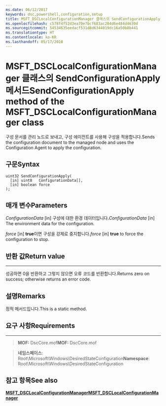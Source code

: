 ```yaml
---
ms.date: 06/12/2017
keywords: dsc,powershell,configuration,setup
title: MSFT_DSCLocalConfigurationManager 클래스의 SendConfigurationApply 메서드
ms.openlocfilehash: c578f4f52d3ea70e7bcf683ac204d6e484d4630d
ms.sourcegitcommit: 54534635eedacf531d8d6344019dc16a50b8b441
ms.translationtype: HT
ms.contentlocale: ko-KR
ms.lasthandoff: 05/17/2018
---
```

# <a name="sendconfigurationapply-method-of-the-msftdsclocalconfigurationmanager-class"></a><span data-ttu-id="610d8-103">MSFT_DSCLocalConfigurationManager 클래스의 SendConfigurationApply 메서드</span><span class="sxs-lookup"><span data-stu-id="610d8-103">SendConfigurationApply method of the MSFT_DSCLocalConfigurationManager class</span></span>

<span data-ttu-id="610d8-104">구성 문서를 관리 노드로 보내고, 구성 에이전트를 사용해 구성을 적용합니다.</span><span class="sxs-lookup"><span data-stu-id="610d8-104">Sends the configuration document to the managed node and uses the Configuration Agent to apply the configuration.</span></span>

<a name="syntax"></a><span data-ttu-id="610d8-105">구문</span><span class="sxs-lookup"><span data-stu-id="610d8-105">Syntax</span></span>
------

```mof
uint32 SendConfigurationApply(
  [in] uint8   ConfigurationData[],
  [in] boolean force
);
```

<a name="parameters"></a><span data-ttu-id="610d8-106">매개 변수</span><span class="sxs-lookup"><span data-stu-id="610d8-106">Parameters</span></span>
----------

<span data-ttu-id="610d8-107">*ConfigurationData* \[in\] 구성에 대한 환경 데이터입니다.</span><span class="sxs-lookup"><span data-stu-id="610d8-107">*ConfigurationData* \[in\] The environment data for the configuration.</span></span>

<span data-ttu-id="610d8-108">*force* \[in\] **true**이면 구성을 강제로 중지합니다.</span><span class="sxs-lookup"><span data-stu-id="610d8-108">*force* \[in\] **true** to force the configuration to stop.</span></span>

## <a name="return-value"></a><span data-ttu-id="610d8-109">반환 값</span><span class="sxs-lookup"><span data-stu-id="610d8-109">Return value</span></span>
------------

<span data-ttu-id="610d8-110">성공하면 0을 반환하고 그렇지 않으면 오류 코드를 반환합니다.</span><span class="sxs-lookup"><span data-stu-id="610d8-110">Returns zero on success; otherwise returns an error code.</span></span>

## <a name="remarks"></a><span data-ttu-id="610d8-111">설명</span><span class="sxs-lookup"><span data-stu-id="610d8-111">Remarks</span></span>

<span data-ttu-id="610d8-112">정적 메서드입니다.</span><span class="sxs-lookup"><span data-stu-id="610d8-112">This is a static method.</span></span>

## <a name="requirements"></a><span data-ttu-id="610d8-113">요구 사항</span><span class="sxs-lookup"><span data-stu-id="610d8-113">Requirements</span></span>
------------
><span data-ttu-id="610d8-114">**MOF:** DscCore.mof</span><span class="sxs-lookup"><span data-stu-id="610d8-114">**MOF:** DscCore.mof</span></span>

><span data-ttu-id="610d8-115">**네임스페이스**: Root\Microsoft\Windows\DesiredStateConfiguration</span><span class="sxs-lookup"><span data-stu-id="610d8-115">**Namespace**: Root\Microsoft\Windows\DesiredStateConfiguration</span></span>


## <a name="see-also"></a><span data-ttu-id="610d8-116">참고 항목</span><span class="sxs-lookup"><span data-stu-id="610d8-116">See also</span></span>


[<span data-ttu-id="610d8-117">**MSFT_DSCLocalConfigurationManager**</span><span class="sxs-lookup"><span data-stu-id="610d8-117">**MSFT_DSCLocalConfigurationManager**</span></span>](msft-dsclocalconfigurationmanager.md)